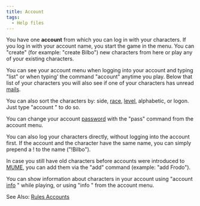 ```yaml
---
title: Account
tags:
  - Help files
---
```

You have one **account** from which you can log in with your characters.
If you log in with your account name, you start the game in the menu.
You can "create" (for example: "create Bilbo") new characters from here
or play any of your existing characters.

You can see your account menu when logging into your account and typing
"list" or when typing' the command "account" anytime you play. Below
that list of your characters you will also see if one of your characters
has unread [mails](mail "wikilink").

You can also sort the characters by: side, [race](race "wikilink"),
[level](level "wikilink"), alphabetic, or logon. Just type "account
<field>" to do so.

You can change your account [password](password "wikilink") with the
"pass" command from the account menu.

You can also log your characters directly, without logging into the
account first. If the account and the character have the same name, you
can simply prepend a ! to the name ("!Bilbo").

In case you still have old characters before accounts were introduced to
[MUME](MUME "wikilink"), you can add them via the "add" command
(example: "add Frodo").

You can show information about characters in your account using "account
[info](info "wikilink") <character>" while playing, or using "info
<character>" from the account menu.

See Also: [Rules Accounts](Rules_Accounts "wikilink")
